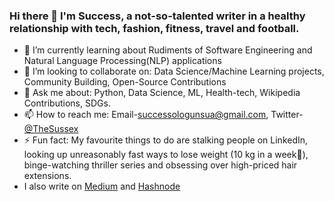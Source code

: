 ### Hi there 👋 I'm Success, a not-so-talented writer in a healthy relationship with tech, fashion, fitness, travel and football. 

- 🌱 I’m currently learning about Rudiments of Software Engineering and Natural Language Processing(NLP) applications
- 👯 I’m looking to collaborate on: Data Science/Machine Learning projects, Community Building, Open-Source Contributions
- 💬 Ask me about: Python, Data Science, ML, Health-tech, Wikipedia Contributions, SDGs. 
- 📫 How to reach me: Email-[successologunsua@gmail.com](successologunsua@gmail.com), Twitter-[@TheSussex](https://twitter.com/TheSussex_)
- ⚡ Fun fact: My favourite things to do are stalking people on LinkedIn, looking up unreasonably fast ways to lose weight (10 kg in a week🤔), binge-watching thriller series and obsessing over high-priced hair extensions.
- I also write on [Medium](https://medium.com/@TheSussex) and [Hashnode](https://hashnode.com/@TheSussex)
 
